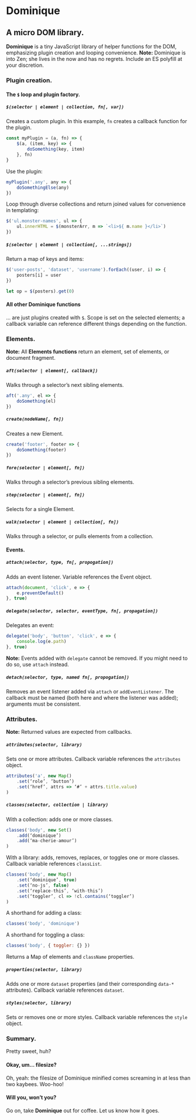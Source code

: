 # Dominique

## A micro DOM library.

**Dominique** is a tiny JavaScript library of helper functions for the <span title="Document Object Model">DOM</span>, emphasizing plugin creation and looping convenience. **Note:**  Dominique is into Zen; she lives in the now and has no regrets. Include an <span title="ECMAScript">ES</span> polyfill at your discretion.

### Plugin creation.

#### The `$` loop and plugin factory.

##### `$(selector | element | collection, fn[, var])`

Creates a custom plugin. In this example, `fn` creates a callback function for the plugin.

```js
const myPlugin = (a, fn) => {
	$(a, (item, key) => {
		doSomething(key, item)
	}, fn)
}
```

Use the plugin:

```js
myPlugin('.any', any => {
	doSomethingElse(any)
})
```

Loop through diverse collections and return joined values for convenience in templating:

```js
$('ul.monster-names', ul => {
	ul.innerHTML = $(monsterArr, m => `<li>${ m.name }</li>`)
})
```

##### `$(selector | element | collection[, ...strings])`

Return a map of keys and items:

```js
$('user-posts', 'dataset', 'username').forEach((user, i) => {
	posters[i] = user
})

let op = $(posters).get(0)
```

#### All other Dominique functions

&hellip; are just plugins created with `$`. Scope is set on the selected elements; a callback variable can reference different things depending on the function.

### Elements.

**Note:** All **Elements functions** return an element, set of elements, or document fragment.

##### `aft(selector | element[, callback])`

Walks through a selector&rsquo;s next sibling elements.

```js
aft('.any', el => {
	doSomething(el)
})
```

##### `create(nodeName[, fn])`

Creates a new Element.

```js
create('footer', footer => {
	doSomething(footer)
})
```

##### `fore(selector | element[, fn])`

Walks through a selector&rsquo;s previous sibling elements.

##### `step(selector | element[, fn])`

Selects for a single Element.

##### `walk(selector | element | collection[, fn])`

Walks through a selector, or pulls elements from a collection.

#### Events.

##### `attach(selector, type, fn[, propogation])`

Adds an event listener. Variable references the Event object.

```js
attach(document, 'click', e => {
	e.preventDefault()
}, true)
```

##### `delegate(selector, selector, eventType, fn[, propagation])`

Delegates an event:

```js
delegate('body', 'button', 'click', e => {
	console.log(e.path)
}, true)
```

**Note:** Events added with `delegate` cannot be removed. If you might need to do so, use `attach` instead.

##### `detach(selector, type, named fn[, propogation])`

Removes an event listener added via `attach` or `addEventListener`. The callback must be named (both here and where the listener was added); arguments must be consistent.

### Attributes.

**Note:** Returned values are expected from callbacks.

##### `attributes(selector, library)`

Sets one or more attributes. Callback variable references the `attributes` object.

```js
attributes('a', new Map()
	.set(‘role’, ‘button’)
	.set(‘href’, attrs => ‘#’ + attrs.title.value)
)
```

##### `classes(selector, collection | library)`

With a collection: adds one or more classes.

```js
classes('body', new Set()
	.add(‘dominique’)
	.add(‘ma-cherie-amour’)
)
```

With a library: adds, removes, replaces, or toggles one or more classes. Callback variable references `classList`.

```js
classes('body', new Map()
	.set(‘dominique’, true)
	.set(‘no-js’, false)
	.set(‘replace-this’, ‘with-this’)
	.set(‘toggler’, cl => !cl.contains(‘toggler’)
)
```

A shorthand for adding a class:

```js
classes('body', 'dominique')
```

A shorthand for toggling a class:

```js
classes('body', { toggler: {} })
```

Returns a Map of elements and `className` properties.

##### `properties(selector, library)`

Adds one or more `dataset` properties (and their corresponding `data-*` attributes). Callback variable references `dataset`.

##### `styles(selector, library)`

Sets or removes one or more styles. Callback variable references the `style` object.

### Summary.

Pretty sweet, huh?

#### Okay, um&hellip; filesize?

Oh, yeah: the filesize of Dominique minified comes screaming in at less than two kaybees. Woo-hoo!

#### Will you, won&rsquo;t you?

Go on, take **Dominique** out for coffee. Let us know how it goes.